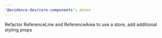 ```yaml
---
'@evidence-dev/core-components': minor
---
```


Refactor ReferenceLine and ReferenceArea to use a store, add additional styling props
